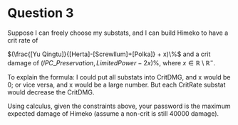 # Question 3

Suppose I can freely choose my substats, and I can build Himeko to have a crit rate of

$(\frac{[Yu Qingtu]}{[Herta]-[Screwllum]+[Polka]} + x)\%$ and a crit damage of $(IPC\_{Preservation, LimitedPower} - 2x)\%$, where $x \in \mathbb{R} \setminus\mathbb{R}^-$.

To explain the formula: I could put all substats into CritDMG, and x would be 0; or vice versa, and x would be a large number. But each CritRate substat would decrease the CritDMG.

Using calculus, given the constraints above, your password is the maximum expected damage of Himeko (assume a non-crit is still 40000 damage).
